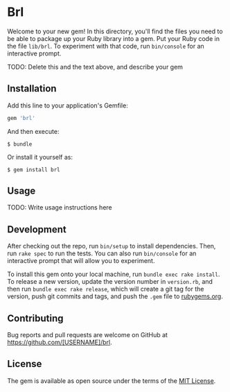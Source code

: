 # Brl

Welcome to your new gem! In this directory, you'll find the files you need to be able to package up your Ruby library into a gem. Put your Ruby code in the file `lib/brl`. To experiment with that code, run `bin/console` for an interactive prompt.

TODO: Delete this and the text above, and describe your gem

## Installation

Add this line to your application's Gemfile:

```ruby
gem 'brl'
```

And then execute:

    $ bundle

Or install it yourself as:

    $ gem install brl

## Usage

TODO: Write usage instructions here

## Development

After checking out the repo, run `bin/setup` to install dependencies. Then, run `rake spec` to run the tests. You can also run `bin/console` for an interactive prompt that will allow you to experiment.

To install this gem onto your local machine, run `bundle exec rake install`. To release a new version, update the version number in `version.rb`, and then run `bundle exec rake release`, which will create a git tag for the version, push git commits and tags, and push the `.gem` file to [rubygems.org](https://rubygems.org).

## Contributing

Bug reports and pull requests are welcome on GitHub at https://github.com/[USERNAME]/brl.

## License

The gem is available as open source under the terms of the [MIT License](https://opensource.org/licenses/MIT).
